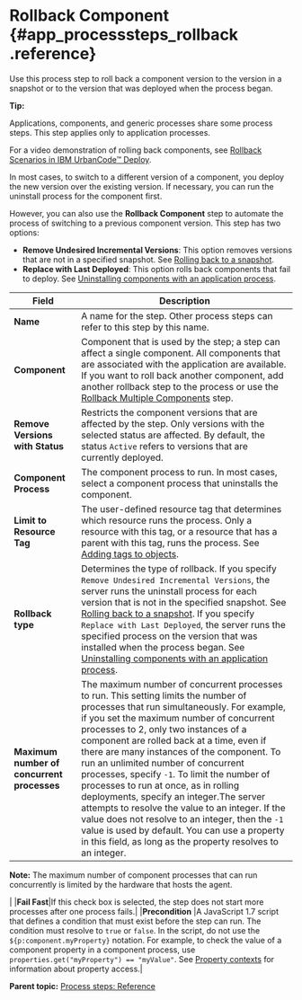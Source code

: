 # Rollback Component {#app_processsteps_rollback .reference}

Use this process step to roll back a component version to the version in a snapshot or to the version that was deployed when the process began.

**Tip:** 

Applications, components, and generic processes share some process steps. This step applies only to application processes.

For a video demonstration of rolling back components, see [Rollback Scenarios in IBM UrbanCode™ Deploy](https://www.youtube.com/watch?v=8hH25vJ2f3E).

In most cases, to switch to a different version of a component, you deploy the new version over the existing version. If necessary, you can run the uninstall process for the component first.

However, you can also use the **Rollback Component** step to automate the process of switching to a previous component version. This step has two options:

-   **Remove Undesired Incremental Versions**: This option removes versions that are not in a specified snapshot. See [Rolling back to a snapshot](app_process_deploy_rollback.md).
-   **Replace with Last Deployed**: This option rolls back components that fail to deploy. See [Uninstalling components with an application process](app_process_deploy_uninstall.md#).

|Field|Description|
|-----|-----------|
|**Name**|A name for the step. Other process steps can refer to this step by this name.|
|**Component**|Component that is used by the step; a step can affect a single component. All components that are associated with the application are available. If you want to roll back another component, add another rollback step to the process or use the [Rollback Multiple Components](app_process_rollback_multi.md) step.|
|**Remove Versions with Status**|Restricts the component versions that are affected by the step. Only versions with the selected status are affected. By default, the status `Active` refers to versions that are currently deployed.|
|**Component Process**|The component process to run. In most cases, select a component process that uninstalls the component.|
|**Limit to Resource Tag**|The user-defined resource tag that determines which resource runs the process. Only a resource with this tag, or a resource that has a parent with this tag, runs the process. See [Adding tags to objects](addingtags_tsk.md#).|
|**Rollback type**|Determines the type of rollback. If you specify `Remove Undesired Incremental Versions`, the server runs the uninstall process for each version that is not in the specified snapshot. See [Rolling back to a snapshot](app_process_deploy_rollback.md). If you specify `Replace with Last Deployed`, the server runs the specified process on the version that was installed when the process began. See [Uninstalling components with an application process](app_process_deploy_uninstall.md#).|
|**Maximum number of concurrent processes**|The maximum number of concurrent processes to run. This setting limits the number of processes that run simultaneously. For example, if you set the maximum number of concurrent processes to 2, only two instances of a component are rolled back at a time, even if there are many instances of the component. To run an unlimited number of concurrent processes, specify `-1`. To limit the number of processes to run at once, as in rolling deployments, specify an integer.The server attempts to resolve the value to an integer. If the value does not resolve to an integer, then the `-1` value is used by default. You can use a property in this field, as long as the property resolves to an integer.

**Note:** The maximum number of component processes that can run concurrently is limited by the hardware that hosts the agent.

|
|**Fail Fast**|If this check box is selected, the step does not start more processes after one process fails.|
|**Precondition** |A JavaScript 1.7 script that defines a condition that must exist before the step can run. The condition must resolve to `true` or `false`. In the script, do not use the `${p:component.myProperty}` notation. For example, to check the value of a component property in a component process, use `properties.get("myProperty") == "myValue"`. See [Property contexts](ud_properties_context.md#) for information about property access.|

**Parent topic:** [Process steps: Reference](../topics/app_processSteps.md)

